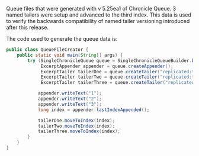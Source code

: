 Queue files that were generated with v 5.25ea1 of Chronicle Queue. 3 named tailers were setup and advanced to the third index. This data is used to verify the backwards compatibility of named tailer versioning introduced after this release.

The code used to generate the queue data is:

```java
public class QueueFileCreator {
    public static void main(String[] args) {
        try (SingleChronicleQueue queue = SingleChronicleQueueBuilder.builder().path("target/backwards").build();
             ExcerptAppender appender = queue.createAppender();
             ExcerptTailer tailerOne = queue.createTailer("replicated:tailerOne");
             ExcerptTailer tailerTwo = queue.createTailer("replicated:tailerTwo");
             ExcerptTailer tailerThree = queue.createTailer("replicated:tailerThree")) {

            appender.writeText("1");
            appender.writeText("2");
            appender.writeText("3");
            long index = appender.lastIndexAppended();

            tailerOne.moveToIndex(index);
            tailerTwo.moveToIndex(index);
            tailerThree.moveToIndex(index);
        }
    }
}
```
